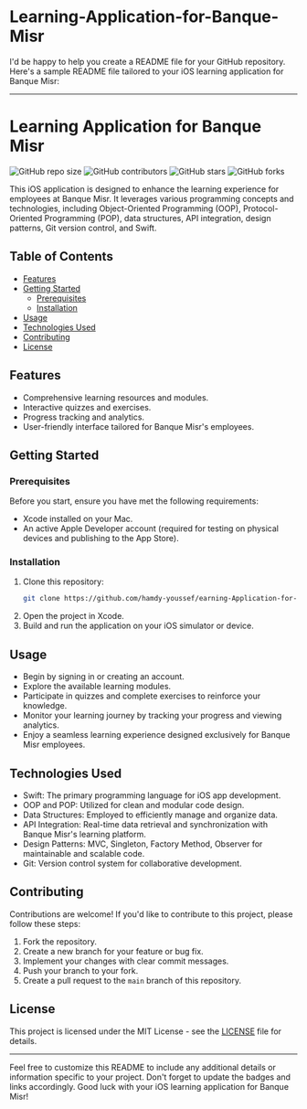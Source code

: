 # Learning-Application-for-Banque-Misr

I'd be happy to help you create a README file for your GitHub repository. Here's a sample README file tailored to your iOS learning application for Banque Misr:

---

# Learning Application for Banque Misr

![GitHub repo size](https://img.shields.io/github/repo-size/hamdy-youssef/earning-Application-for-Banque-Misr)
![GitHub contributors](https://img.shields.io/github/contributors/hamdy-youssef/earning-Application-for-Banque-Misr)
![GitHub stars](https://img.shields.io/github/stars/hamdy-youssef/earning-Application-for-Banque-Misr?style=social)
![GitHub forks](https://img.shields.io/github/forks/hamdy-youssef/earning-Application-for-Banque-Misr?style=social)

This iOS application is designed to enhance the learning experience for employees at Banque Misr. It leverages various programming concepts and technologies, including Object-Oriented Programming (OOP), Protocol-Oriented Programming (POP), data structures, API integration, design patterns, Git version control, and Swift.

## Table of Contents
- [Features](#features)
- [Getting Started](#getting-started)
  - [Prerequisites](#prerequisites)
  - [Installation](#installation)
- [Usage](#usage)
- [Technologies Used](#technologies-used)
- [Contributing](#contributing)
- [License](#license)

## Features
- Comprehensive learning resources and modules.
- Interactive quizzes and exercises.
- Progress tracking and analytics.
- User-friendly interface tailored for Banque Misr's employees.

## Getting Started

### Prerequisites
Before you start, ensure you have met the following requirements:
- Xcode installed on your Mac.
- An active Apple Developer account (required for testing on physical devices and publishing to the App Store).

### Installation
1. Clone this repository:
   ```bash
   git clone https://github.com/hamdy-youssef/earning-Application-for-Banque-Misr.git
   ```
2. Open the project in Xcode.
3. Build and run the application on your iOS simulator or device.

## Usage
- Begin by signing in or creating an account.
- Explore the available learning modules.
- Participate in quizzes and complete exercises to reinforce your knowledge.
- Monitor your learning journey by tracking your progress and viewing analytics.
- Enjoy a seamless learning experience designed exclusively for Banque Misr employees.

## Technologies Used
- Swift: The primary programming language for iOS app development.
- OOP and POP: Utilized for clean and modular code design.
- Data Structures: Employed to efficiently manage and organize data.
- API Integration: Real-time data retrieval and synchronization with Banque Misr's learning platform.
- Design Patterns: MVC, Singleton, Factory Method, Observer for maintainable and scalable code.
- Git: Version control system for collaborative development.

## Contributing
Contributions are welcome! If you'd like to contribute to this project, please follow these steps:
1. Fork the repository.
2. Create a new branch for your feature or bug fix.
3. Implement your changes with clear commit messages.
4. Push your branch to your fork.
5. Create a pull request to the `main` branch of this repository.

## License
This project is licensed under the MIT License - see the [LICENSE](LICENSE) file for details.

---

Feel free to customize this README to include any additional details or information specific to your project. Don't forget to update the badges and links accordingly. Good luck with your iOS learning application for Banque Misr!
